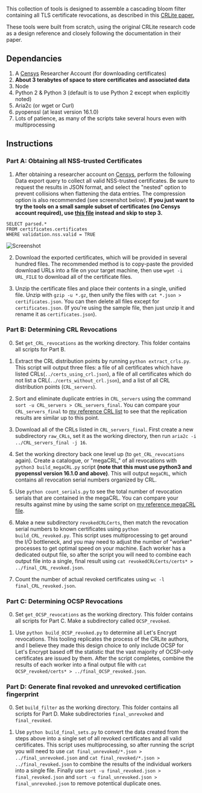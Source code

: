 This collection of tools is designed to assemble a cascading
bloom filter containing all TLS certificate revocations, as described
in this [CRLite paper.](http://www.ccs.neu.edu/home/cbw/static/pdf/larisch-oakland17.pdf)

These tools were built from scratch, using the original CRLite research code as a design reference and closely following the documentation in their paper. 

## Dependancies
1. A [Censys](https://censys.io) Researcher Account (for downloading certificates)
2. **About 3 terabytes of space to store certificates and associated data**
3. Node
4. Python 2 & Python 3 (default is to use Python 2 except when explicitly noted)
5. Aria2c (or wget or Curl)
6. pyopenssl (at least version 16.1.0)
7. Lots of patience, as many of the scripts take several hours even with multiprocessing

## Instructions
### Part A: Obtaining all NSS-trusted Certificates
1. After obtaining a researcher account on [Censys](https://censys.io),
perform the following Data export query to collect all valid NSS-trusted certificates.
Be sure to request the results in JSON format, and select the "nested" option to
prevent collisions when flattening the data entries. The compression option is also
recommended (see screenshot below). **If you just want to try the tools on a small sample
subset of certificates (no Censys account required), use [this file](https://drive.google.com/open?id=0B_ImpEaqYaA8djd2NkxLNFdEdE0) instead and
skip to step 3.**

```
SELECT parsed.*
FROM certificates.certificates
WHERE validation.nss.valid = TRUE
```

![Screenshot](Censys_data_export.png "Screenshot")

2. Download the exported certificates, which will be provided in several hundred
files. The recommended method is to copy-paste the provided download URLs into
a file on your target machine, then use `wget -i URL_FILE` to download all
of the certificate files.

3. Unzip the certificate files and place their contents in a single, unified file.
Unzip with `gzip -u *.gz`, then unify the files with `cat *.json > certificates.json`.
You can then delete all files except for `certificates.json`. (If you're using
the sample file, then just unzip it and rename it as `certificates.json`).

### Part B: Determining CRL Revocations
0. Set `get_CRL_revocations` as the working directory. This folder contains all scripts for Part B.

1. Extract the CRL distribution points by running `python extract_crls.py`. This
script will output three files: a file of all certificates which have listed CRLs(`../certs_using_crl.json`),
a file of all certificates which do not list a CRL(`../certs_without_crl.json`),
and a list of all CRL distribution points (`CRL_servers`).

2. Sort and eliminate duplicate entries in `CRL_servers` using the command
`sort -u CRL_servers > CRL_servers_final`. You can compare your `CRL_servers_final`
to [my reference CRL list](https://drive.google.com/file/d/0B_ImpEaqYaA8MGRMSTh1cVJVdmM/view?usp=sharing)
to see that the replication results are similar up to this point.

3. Download all of the CRLs listed in `CRL_servers_final`. First create a new subdirectory `raw_CRLs`, set it as the working directory, then run `aria2c -i ../CRL_servers_final -j 16`.


4. Set the working directory back one level up (to `get_CRL_revocations` again).
Create a catalogue, or "megaCRL," of all revocations with `python3 build_megaCRL.py`
script **(note that this must use python3 and pyopenssl version 16.1.0 and above)**.
This will output `megaCRL`, which contains all revocation serial numbers
organized by CRL.

5. Use `python count_serials.py` to see the total number of revocation serials that are
contained in the megaCRL. You can compare your results against mine by using the
same script on [my reference megaCRL file](https://drive.google.com/file/d/0B_ImpEaqYaA8Y0YxRzhsZ09UX0E/view?usp=sharing).

6. Make a new subdirectory `revokedCRLCerts`, then match the revocation serial numbers to known certificates using `python build_CRL_revoked.py`.
This script uses multiprocessing to get around the I/O bottleneck,
and you may need to adjust the number of "worker" processes to get optimal
speed on your machine. Each worker has a dedicated output file, so after the script you
will need to combine each output file into a single, final result using
`cat revokedCRLCerts/certs* > ../final_CRL_revoked.json`.

7. Count the number of actual revoked certificates using `wc -l final_CRL_revoked.json`.

### Part C: Determining OCSP Revocations
0. Set `get_OCSP_revocations` as the working directory. This folder contains all scripts for Part C. Make a subdirectory called `OCSP_revoked`.

1. Use `python build_OCSP_revoked.py` to determine all Let's Encrypt revocations.
This tooling replicates the process of the CRLite authors, and I believe they made this
design choice to only include OCSP for Let's Encrypt based off the statistic that the
vast majority of OCSP-only certificates are issued by them. After the script completes,
combine the results of each worker into a final output file with
`cat OCSP_revoked/certs* > ../final_OCSP_revoked.json`.

### Part D: Generate final revoked and unrevoked certification fingerprint
0. Set `build_filter` as the working directory. This folder contains all scripts for Part D.
Make subdirectories `final_unrevoked` and `final_revoked`.

1. Use `python build_final_sets.py` to convert the data created from the steps above into a single
set of all revoked certificates and all valid certificates. This script uses multiprocessing,
so after running the script you will need to use `cat final_unrevoked/*.json > ../final_unrevoked.json`
and `cat final_revoked/*.json > ../final_revoked.json` to combine the results of the individual
workers into a single file. Finally use `sort -u final_revoked.json > final_revoked.json` and `sort -u final_unrevoked.json > final_unrevoked.json` to remove potentical duplicate ones.

